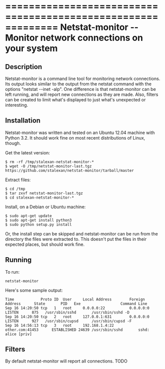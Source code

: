 =============================================================
Netstat-monitor -- Monitor network connections on your system
=============================================================

## Description

Netstat-monitor is a command line tool for monitoring network connections. Its output looks similar to the output from the netstat command with the options "netstat --inet -alp". One difference is that netstat-monitor can be left running, and will report new connections as they are made. Also, filters can be created to limit what's displayed to just what's unexpected or interesting.

## Installation

Netstat-monitor was written and tested on an Ubuntu 12.04 machine with Python 3.2. It should work fine on most recent distributions of Linux, though. 

Get the latest version:

    $ rm -rf /tmp/stalexan-netstat-monitor-*
    $ wget -O /tmp/netstat-monitor-last.tgz https://github.com/stalexan/netstat-monitor/tarball/master

Extract files:

    $ cd /tmp
    $ tar zxvf netstat-monitor-last.tgz
    $ cd stalexan-netstat-monitor-*

Install, on a Debian or Ubuntu machine:

    $ sudo apt-get update
    $ sudo apt-get install python3
    $ sudo python setup.py install

Or, the install step can be skipped and netstat-monitor can be run from the directory the files were extracted to. This doesn't put the files in their expected places, but should work fine.

## Running

To run:

    netstat-monitor

Here's some sample output:

    Time            Proto ID  User     Local Address        Foreign Address      State       PID   Exe                  Command Line
    Sep 16 14:20:50 tcp   1   root     0.0.0.0:22           0.0.0.0:0            LISTEN      875   /usr/sbin/sshd       /usr/sbin/sshd -D
    Sep 16 14:20:50 tcp   2   root     127.0.0.1:631        0.0.0.0:0            LISTEN      927   /usr/sbin/cupsd      /usr/sbin/cupsd -F
    Sep 16 14:56:13 tcp   3   root     192.168.1.4:22       other.com:41453      ESTABLISHED 24639 /usr/sbin/sshd       sshd: alice [priv]

## Filters

By default netstat-monitor will report all connections.  TODO

